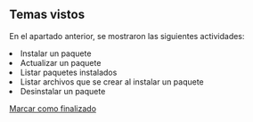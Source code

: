 ## Temas vistos

En el apartado anterior, se mostraron las siguientes actividades:
<li> Instalar un paquete
<li> Actualizar un paquete
<li> Listar paquetes instalados
<li> Listar archivos que se crear al instalar un paquete
<li> Desinstalar un paquete


<a onclick="test()" href="https://fxlearning.142-44-244-147.nip.io/finish/packages-dpkg" target="_parent" class="btn primary-btn">Marcar como finalizado</a>
